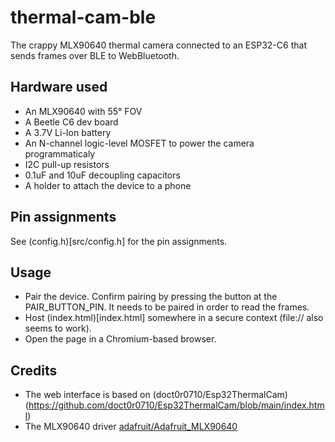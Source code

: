 # thermal-cam-ble

The crappy MLX90640 thermal camera connected to an ESP32-C6 that sends frames over BLE to WebBluetooth.

## Hardware used

- An MLX90640 with 55° FOV
- A Beetle C6 dev board
- A 3.7V Li-Ion battery
- An N-channel logic-level MOSFET to power the camera programmaticaly
- I2C pull-up resistors
- 0.1uF and 10uF decoupling capacitors
- A holder to attach the device to a phone

## Pin assignments

See (config.h)[src/config.h] for the pin assignments.

## Usage
- Pair the device. Confirm pairing by pressing the button at the PAIR_BUTTON_PIN. It needs to be paired in order to read the frames.
- Host (index.html)[index.html] somewhere in a secure context (file:// also seems to work).
- Open the page in a Chromium-based browser.

## Credits
- The web interface is based on (doct0r0710/Esp32ThermalCam)(https://github.com/doct0r0710/Esp32ThermalCam/blob/main/index.html)
- The MLX90640 driver [adafruit/Adafruit_MLX90640](https://github.com/adafruit/Adafruit_MLX90640)
